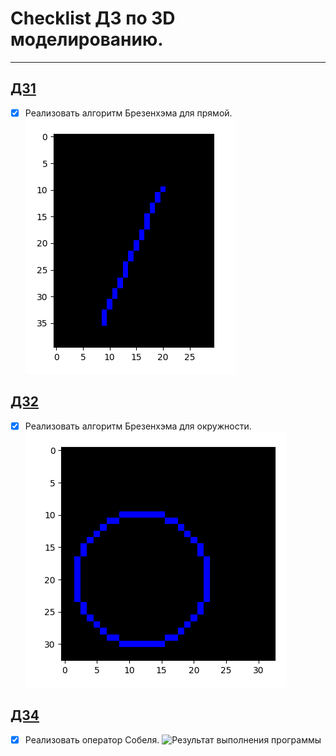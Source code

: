 # Checklist ДЗ по 3D моделированию.  
----
## [ДЗ1](https://github.com/eqweqr/3D_modeling/tree/master/%D0%94%D0%971)
- [X] Реализовать алгоритм Брезенхэма для прямой.  
![Результат выполнения программы для testcase(9, 20, 4, 30)](https://github.com/eqweqr/3D_modeling/blob/master/%D0%94%D0%971/%D0%A1%D0%BD%D0%B8%D0%BC%D0%BE%D0%BA%20%D1%8D%D0%BA%D1%80%D0%B0%D0%BD%D0%B0%20%D0%BE%D1%82%202023-10-04%2000-57-46.png)
## [ДЗ2](https://github.com/eqweqr/3D_modeling/tree/master/%D0%94%D0%972)
- [X] Реализовать алгоритм Брезенхэма для окружности.
![Результат выоплнения программы для testcase(12, 12, 10)](https://github.com/eqweqr/3D_modeling/blob/master/%D0%94%D0%972/%D0%A1%D0%BD%D0%B8%D0%BC%D0%BE%D0%BA%20%D1%8D%D0%BA%D1%80%D0%B0%D0%BD%D0%B0%20%D0%BE%D1%82%202023-10-04%2001-40-17.png)

## [ДЗ4]()
- [X] Реализовать оператор Собеля.
![Результат выполнения программы]()

